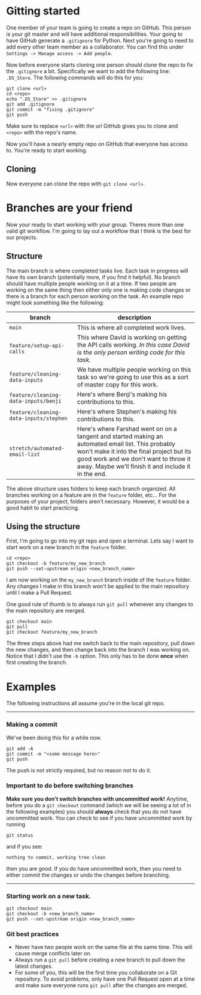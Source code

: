 # Gitting started

One member of your team is going to create a repo on GitHub. This person is your git master and will have additional responsibilities. Your going to have GitHub generate a `.gitignore` for Python. Next you're going to need to add every other team member as a collaborator. You can find this under `Settings -> Manage access -> Add people`.

Now before everyone starts cloning one person should clone the repo to fix the `.gitignore` a bit. Specifically we want to add the following line: `.DS_Store`. The following commands will do this for you:
```
git clone <url>
cd <repo>
echo ".DS_Store" >> .gitignore
git add .gitignore
git commit -m "fixing .gitignore"
git push
```
Make sure to replace `<url>` with the url GitHub gives you to clone and `<repo>` with the repo's name.

Now you'll have a nearly empty repo on GitHub that everyone has access to. You're ready to start working.

## Cloning

Now everyone can clone the repo with `git clone <url>`.

# Branches are your friend

Now your ready to start working with your group. Theres more than one valid git workflow. I'm going to lay out a workflow that I think is the best for our projects.

## Structure

The main branch is where completed tasks live. Each task in progress will have its own branch (potentially more, if you find it helpful). No branch should have multiple people working on it at a time. If two people are working on the same thing then either only one is making code changes or there is a branch for each person working on the task. An example repo might look something like the following:

branch | description
--|--
`main` | This is where all completed work lives.
`feature/setup-api-calls` | This where David is working on getting the API calls working. *In this case David is the only person writing code for this task.*
`feature/cleaning-data-inputs` | We have multiple people working on this task so we're going to use this as a sort of master copy for this work.
`feature/cleaning-data-inputs/benji` | Here's where Benji's making his contributions to this.
`feature/cleaning-data-inputs/stephen` | Here's where Stephen's making his contributions to this.
`stretch/automated-email-list` | Here's where Farshad went on on a tangent and started making an automated email list. This probably won't make it into the final project but its good work and we don't want to throw it away. Maybe we'll finish it and include it in the end.


The above structure uses folders to keep each branch organized. All branches working on a feature are in the `feature` folder, etc... For the purposes of your project, folders aren't necessary. However, it would be a good habit to start practicing.
## Using the structure

First, I'm going to go into my git repo and open a terminal. Lets say I want to start work on a new branch in the `feature` folder.

```
cd <repo>
git checkout -b feature/my_new_branch
git push --set-upstream origin <new_branch_name>
```

I am now working on the `my_new_branch` branch inside of the `feature` folder. Any changes I make in this branch won't be applied to the main repository until I make a Pull Request.

One good rule of thumb is to always run `git pull` whenever any changes to the main repository are merged.

```
git checkout main
git pull
git checkout feature/my_new_branch
```

The three steps above had me switch back to the main repository, pull down the new changes, and then change back into the branch I was working on. Notice that I didn't use the `-b` option. This only has to be done **once** when first creating the branch.

# Examples

The following instructions all assume you're in the local git repo.

---

### Making a commit
We've been doing this for a while now.
```
git add -A
git commit -m "<some message here>"
git push
```
The push is not strictly required, but no reason not to do it.

### Important to do before switching branches
**Make sure you don't switch branches with uncommitted work!** Anytime, before you do a `git checkout` command (which we will be seeing a lot of in the following examples) you should **always** check that you do not have uncommitted work. You can check to see if you have uncommitted work by running
```
git status
```
and if you see: 
```
nothing to commit, working tree clean
```
then you are good. If you do have uncommitted work, then you need to either commit the changes or undo the changes before branching.

---

### Starting work on a new task.

```
git checkout main
git checkout -b <new_branch_name>
git push --set-upstream origin <new_branch_name>
```

### Git best practices
* Never have two people work on the same file at the same time. This will cause merge conflicts later on.
* Always run a `git pull` before creating a new branch to pull down the latest changes.
* For some of you, this will be the first time you collaborate on a Git repository. To avoid problems, only have one Pull Request open at a time and make sure everyone runs `git pull` after the changes are merged.